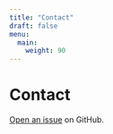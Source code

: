 ```yaml
---
title: "Contact"
draft: false
menu:
  main:
    weight: 90
---
```


# Contact

[Open an issue](https://github.com/RuthTilahun/hugo-mock-landing-page-autodeployed/issues/new) on GitHub.
